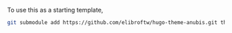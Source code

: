 To use this as a starting template,

```sh
git submodule add https://github.com/elibroftw/hugo-theme-anubis.git themes/anubis
```
